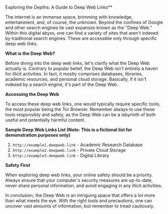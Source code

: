 Exploring the Depths: A Guide to Deep Web Links**

The internet is an immense space, brimming with knowledge, entertainment, and, of course, the unknown. Beyond the confines of Google and other search engines lie vast expanses known as the "Deep Web." Within this digital abyss, one can find a variety of sites that aren't indexed by traditional search engines. These are accessible only through specific deep web links.

**What is the Deep Web?**

Before diving into the deep web links, let's clarify what the Deep Web actually is. Contrary to popular belief, the Deep Web isn't entirely a haven for illicit activities. In fact, it mostly comprises databases, libraries, academic resources, and personal cloud storage. Basically, if it isn't indexed by a search engine, it's part of the Deep Web.

**Accessing the Deep Web**

To access these deep web links, one would typically require specific tools, the most popular being the Tor Browser. Remember always to use these tools responsibly and safely, as the Deep Web can be a labyrinth of both useful and potentially harmful content.

**Sample Deep Web Links List (Note: This is a fictional list for demonstration purposes only)**

1. `http://example1.deepweb.link` - Academic Research Database
2. `http://example2.deepweb.link` - Private Cloud Storage
3. `http://example3.deepweb.link` - Digital Library

**Safety First**

When exploring deep web links, your online safety should be a priority. Always ensure that your computer's security measures are up-to-date, never share personal information, and avoid engaging in any illicit activities.

In conclusion, the Deep Web is an intriguing space that offers a lot more than what meets the eye. With the right tools and precautions, one can uncover vast amounts of information, but remember to tread cautiously.
